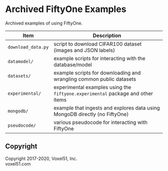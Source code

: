 # Archived FiftyOne Examples

Archived examples of using FiftyOne.

| Item               | Description                                                                     |
| ------------------ | ------------------------------------------------------------------------------- |
| `download_data.py` | script to download CIFAR100 dataset (images and JSON labels)                    |
| `datamodel/`       | example scripts for interacting with the database/model                         |
| `datasets/`        | example scripts for downloading and wrangling common public datasets            |
| `experimental/`    | experimental examples using the `fiftyone.experimental` package and other items |
| `mongodb/`         | example that ingests and explores data using MongoDB directly (no FiftyOne)     |
| `pseudocode/`      | various pseudocode for interacting with FiftyOne                                |

## Copyright

Copyright 2017-2020, Voxel51, Inc.<br> voxel51.com
